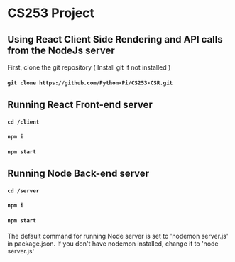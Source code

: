 # CS253 Project

## Using React Client Side Rendering and API calls from the NodeJs server

First, clone the git repository ( Install git if not installed )
#### `git clone https://github.com/Python-Pi/CS253-CSR.git`


## Running React Front-end server 

#### `cd /client `

#### `npm i`

#### `npm start`

## Running Node Back-end server

#### `cd /server `

#### `npm i`

#### `npm start`

The default command for running Node server is set to 'nodemon server.js' in package.json. If you don't have nodemon installed, change it to 'node server.js'